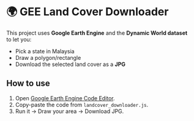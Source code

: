 # 🌍 GEE Land Cover Downloader

This project uses **Google Earth Engine** and the **Dynamic World dataset**  
to let you:
- Pick a state in Malaysia  
- Draw a polygon/rectangle  
- Download the selected land cover as a **JPG**

## How to use
1. Open [Google Earth Engine Code Editor](https://code.earthengine.google.com/).
2. Copy-paste the code from `landcover_downloader.js`.
3. Run it → Draw your area → Download JPG.

